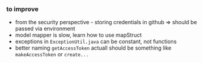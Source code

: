 ### to improve

- from the security perspective - storing credentials in github => should be passed via environment 
- model mapper is slow, learn how to use mapStruct
- exceptions in `ExceptionUtil.java` can be constant, not functions
- better naming `getAccessToken` actuall should be something like `makeAccessToken` or `create...` 